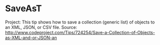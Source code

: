 SaveAsT
=======

Project: This tip shows how to save a collection (generic list) of objects to an XML, JSON, or CSV file.
Source: http://www.codeproject.com/Tips/724254/Save-a-Collection-of-Objects-as-XML-and-or-JSON-an

